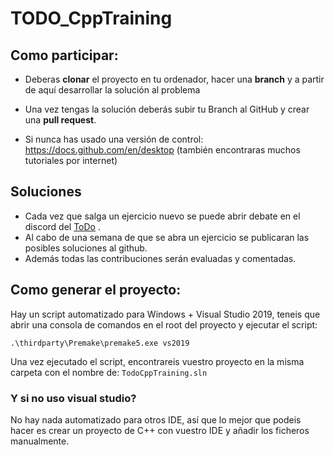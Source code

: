 # TODO_CppTraining
## Como participar: 

- Deberas **clonar** el proyecto en tu ordenador, hacer una **branch** y a partir de aquí desarrollar la solución al problema 
- Una vez tengas la solución deberás subir tu Branch al GitHub y crear una **pull request**. 

- Si nunca has usado una versión de control: https://docs.github.com/en/desktop (también encontraras muchos tutoriales por internet)



## Soluciones 

- Cada vez que salga un ejercicio nuevo se puede abrir debate en el discord del [ToDo](https://discord.gg/2HNQVcf88c) . 
- Al cabo de una semana de que se abra un ejercicio se publicaran las posibles soluciones al github. 
- Además todas las contribuciones serán evaluadas y comentadas. 



## Como generar el proyecto:

Hay un script automatizado para Windows + Visual Studio 2019, teneis que abrir una consola de comandos en el root del proyecto y ejecutar el script: 

```
.\thirdparty\Premake\premake5.exe vs2019
```

Una vez ejecutado el script, encontrareis vuestro proyecto en la misma carpeta con el nombre de: `TodoCppTraining.sln`

### Y si no uso visual studio? 

No hay nada automatizado para otros IDE, así que lo mejor que podeis hacer es crear un proyecto de C++ con vuestro IDE y añadir los ficheros manualmente. 